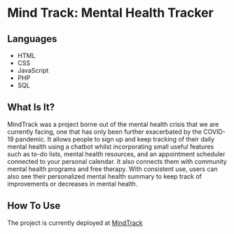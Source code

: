 # Mind Track: Mental Health Tracker

## Languages
* HTML
* CSS
* JavaScript
* PHP
* SQL

## What Is It?
MindTrack was a project borne out of the mental health crisis that we are currently facing, one that has only been further exacerbated by the COVID-19 pandemic.
It allows people to sign up and keep tracking of their daily mental health using a chatbot whilst incorporating small useful features such as to-do lists, mental health resources,
and an appointment scheduler connected to your personal calendar. It also connects them with community mental health programs and free therapy. With consistent use, users can also see their personalized mental health summary to keep track of improvements
or decreases in mental health.  

## How To Use
The project is currently deployed at [MindTrack](sthenic-smile.000webhostapp.com)

